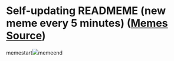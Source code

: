 # Self-updating READMEME (new meme every 5 minutes) ([Memes Source](https://bramses.notion.site/a49c1e962b7646879176ac3b327b6533?v=4d1eda54b170483cb03a40f257231764))

memestart![](https://www.notion.so/image/https%3A%2F%2Fs3-us-west-2.amazonaws.com%2Fsecure.notion-static.com%2F98ecd79c-f34e-4daa-9654-9a0da9541d70%2FD27779C1-51E2-47ED-BB14-9B806F797B54.png?table=block&id=2beefa06-f885-4cca-a48e-075904113956&cache=v2)memeend
